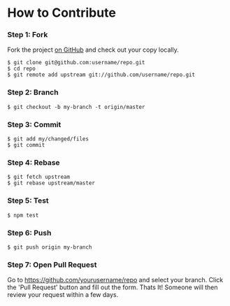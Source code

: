 # How to Contribute

### Step 1: Fork  

Fork the project [on GitHub](https://github.com/username/repo) and check out your
copy locally.  

```text
$ git clone git@github.com:username/repo.git
$ cd repo
$ git remote add upstream git://github.com/username/repo.git
```  

### Step 2: Branch  

```text
$ git checkout -b my-branch -t origin/master
```  

### Step 3: Commit  

```text
$ git add my/changed/files
$ git commit
```  

### Step 4: Rebase  

```text
$ git fetch upstream
$ git rebase upstream/master
```  

### Step 5: Test  

```text
$ npm test
```  

### Step 6: Push  

```text
$ git push origin my-branch
```  


### Step 7: Open Pull Request  

Go to https://github.com/yourusername/repo and select your branch.
Click the 'Pull Request' button and fill out the form. Thats It! 
Someone will then review your request within a few days.